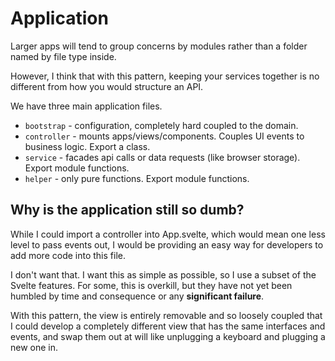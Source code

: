 # Application

Larger apps will tend to group concerns by modules rather than a folder named
by file type inside.

However, I think that with this pattern, keeping your services together is no
different from how you would structure an API.

We have three main application files.

- `bootstrap` - configuration, completely hard coupled to the domain.
- `controller` - mounts apps/views/components. Couples UI events to business logic. Export a class.
- `service` - facades api calls or data requests (like browser storage). Export module functions.
- `helper` - only pure functions. Export module functions.


## Why is the application still so dumb?

While I could import a controller into App.svelte, which would mean
one less level to pass events out, I would be providing an easy way for
developers to add more code into this file.

I don't want that. I want this as simple as possible, so I use a subset
of the Svelte features. For some, this is overkill, but they have not yet
been humbled by time and consequence or any **significant
failure**.

With this pattern, the view is entirely removable and so loosely coupled that
I could develop a completely different view that has the same interfaces and
events, and swap them out at will like unplugging a keyboard and plugging a
new one in.
